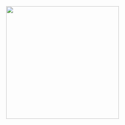 <div id="header" align="center">
  <img src="https://cdn.discordapp.com/attachments/965725061413740628/965772476594409512/Tezcrow-Icon.jpg" width="300"/>
</div>
